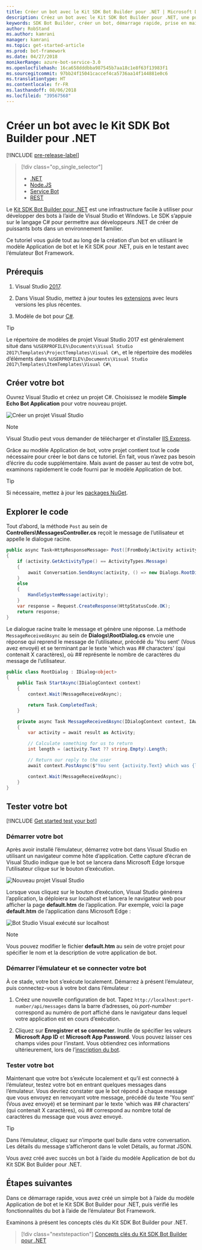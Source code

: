 ```yaml
---
title: Créer un bot avec le Kit SDK Bot Builder pour .NET | Microsoft Docs
description: Créez un bot avec le Kit SDK Bot Builder pour .NET, une puissante infrastructure de construction de bot.
keywords: SDK Bot Builder, créer un bot, démarrage rapide, prise en main
author: RobStand
ms.author: kamrani
manager: kamrani
ms.topic: get-started-article
ms.prod: bot-framework
ms.date: 04/27/2018
monikerRange: azure-bot-service-3.0
ms.openlocfilehash: 16ca658dddbba987545b7aa18c1e8f63f13983f1
ms.sourcegitcommit: 97bb24f15041caccef4ca5736aa14f144881e0c6
ms.translationtype: HT
ms.contentlocale: fr-FR
ms.lasthandoff: 08/06/2018
ms.locfileid: "39567568"
---
```

# <a name="create-a-bot-with-the-bot-builder-sdk-for-net"></a>Créer un bot avec le Kit SDK Bot Builder pour .NET

[!INCLUDE [pre-release-label](../includes/pre-release-label-v3.md)]

> [!div class="op_single_selector"]
> - [.NET](../dotnet/bot-builder-dotnet-quickstart.md)
> - [Node.JS](../nodejs/bot-builder-nodejs-quickstart.md)
> - [Service Bot](../bot-service-quickstart.md)
> - [REST](../rest-api/bot-framework-rest-connector-quickstart.md)

Le <a href="https://github.com/Microsoft/BotBuilder" target="_blank">Kit SDK Bot Builder pour .NET</a> est une infrastructure facile à utiliser pour développer des bots à l’aide de Visual Studio et Windows. Le SDK s’appuie sur le langage C# pour permettre aux développeurs .NET de créer de puissants bots dans un environnement familier.


Ce tutoriel vous guide tout au long de la création d’un bot en utilisant le modèle Application de bot et le Kit SDK pour .NET, puis en le testant avec l’émulateur Bot Framework.

## <a name="prerequisites"></a>Prérequis
1. Visual Studio [2017](https://www.visualstudio.com/).

2. Dans Visual Studio, mettez à jour toutes les [extensions](https://docs.microsoft.com/en-us/visualstudio/extensibility/how-to-update-a-visual-studio-extension) avec leurs versions les plus récentes.

3. Modèle de bot pour [C#](https://marketplace.visualstudio.com/items?itemName=BotBuilder.BotBuilderV3).

> [!TIP]
> Le répertoire de modèles de projet Visual Studio 2017 est généralement situé dans `%USERPROFILE%\Documents\Visual Studio 2017\Templates\ProjectTemplates\Visual C#\`, et le répertoire des modèles d’éléments dans `%USERPROFILE%\Documents\Visual Studio 2017\Templates\ItemTemplates\Visual C#\`

## <a name="create-your-bot"></a>Créer votre bot

Ouvrez Visual Studio et créez un projet C#. Choisissez le modèle **Simple Echo Bot Application** pour votre nouveau projet.

![Créer un projet Visual Studio](../media/connector-getstarted-create-project.png)

> [!NOTE]
> Visual Studio peut vous demander de télécharger et d’installer [IIS Express](https://www.microsoft.com/en-us/download/details.aspx?id=48264). 

Grâce au modèle Application de bot, votre projet contient tout le code nécessaire pour créer le bot dans ce tutoriel. En fait, vous n’avez pas besoin d’écrire du code supplémentaire. Mais avant de passer au test de votre bot, examinons rapidement le code fourni par le modèle Application de bot.

> [!TIP] 
> Si nécessaire, mettez à jour les [packages NuGet](https://docs.microsoft.com/en-us/nuget/quickstart/install-and-use-a-package-in-visual-studio).

## <a name="explore-the-code"></a>Explorer le code

Tout d’abord, la méthode `Post` au sein de **Controllers\MessagesController.cs** reçoit le message de l’utilisateur et appelle le dialogue racine.

```csharp
public async Task<HttpResponseMessage> Post([FromBody]Activity activity)
{
    if (activity.GetActivityType() == ActivityTypes.Message)
    {
        await Conversation.SendAsync(activity, () => new Dialogs.RootDialog());
    }
    else
    {
        HandleSystemMessage(activity);
    }
    var response = Request.CreateResponse(HttpStatusCode.OK);
    return response;
}

```

Le dialogue racine traite le message et génère une réponse. La méthode `MessageReceivedAsync` au sein de **Dialogs\RootDialog.cs** envoie une réponse qui reprend le message de l’utilisateur, précédé du 'You sent' (Vous avez envoyé) et se terminant par le texte 'which was *##* characters' (qui contenait X caractères), où *##* représente le nombre de caractères du message de l’utilisateur.

```csharp
public class RootDialog : IDialog<object>
{
    public Task StartAsync(IDialogContext context)
    {
        context.Wait(MessageReceivedAsync);

        return Task.CompletedTask;
    }

    private async Task MessageReceivedAsync(IDialogContext context, IAwaitable<object> result)
    {
        var activity = await result as Activity;

        // Calculate something for us to return
        int length = (activity.Text ?? string.Empty).Length;

        // Return our reply to the user
        await context.PostAsync($"You sent {activity.Text} which was {length} characters");

        context.Wait(MessageReceivedAsync);
    }
}
```

## <a name="test-your-bot"></a>Tester votre bot

[!INCLUDE [Get started test your bot](../includes/snippet-getstarted-test-bot.md)]

### <a name="start-your-bot"></a>Démarrer votre bot

Après avoir installé l’émulateur, démarrez votre bot dans Visual Studio en utilisant un navigateur comme hôte d’application.
Cette capture d’écran de Visual Studio indique que le bot se lancera dans Microsoft Edge lorsque l’utilisateur clique sur le bouton d’exécution.

![Nouveau projet Visual Studio](../media/connector-getstarted-start-bot-locally.png)

Lorsque vous cliquez sur le bouton d’exécution, Visual Studio générera l’application, la déploiera sur localhost et lancera le navigateur web pour afficher la page **default.htm** de l’application.
Par exemple, voici la page **default.htm** de l’application dans Microsoft Edge :

![Bot Studio Visual exécuté sur localhost](../media/connector-getstarted-bot-running-localhost.png)

> [!NOTE]
> Vous pouvez modifier le fichier **default.htm** au sein de votre projet pour spécifier le nom et la description de votre application de bot.

### <a name="start-the-emulator-and-connect-your-bot"></a>Démarrer l’émulateur et se connecter votre bot

À ce stade, votre bot s’exécute localement.
Démarrez à présent l’émulateur, puis connectez-vous à votre bot dans l’émulateur :

1. Créez une nouvelle configuration de bot. Tapez `http://localhost:port-number/api/messages` dans la barre d’adresses, où *port-number* correspond au numéro de port affiché dans le navigateur dans lequel votre application est en cours d’exécution.

2. Cliquez sur **Enregistrer et se connecter**. Inutile de spécifier les valeurs **Microsoft App ID** et **Microsoft App Password**. Vous pouvez laisser ces champs vides pour l’instant. Vous obtiendrez ces informations ultérieurement, lors de l’[inscription du bot](~/bot-service-quickstart-registration.md).

### <a name="test-your-bot"></a>Tester votre bot

Maintenant que votre bot s’exécute localement et qu’il est connecté à l’émulateur, testez votre bot en entrant quelques messages dans l’émulateur.
Vous devriez constater que le bot répond à chaque message que vous envoyez en renvoyant votre message, précédé du texte 'You sent' (Vous avez envoyé) et se terminant par le texte 'which was *##* characters' (qui contenait X caractères), où *##* correspond au nombre total de caractères du message que vous avez envoyé.


> [!TIP]
> Dans l’émulateur, cliquez sur n’importe quel bulle dans votre conversation. Les détails du message s’afficheront dans le volet Détails, au format JSON.

Vous avez créé avec succès un bot à l’aide du modèle Application de bot du Kit SDK Bot Builder pour .NET.

## <a name="next-steps"></a>Étapes suivantes

Dans ce démarrage rapide, vous avez créé un simple bot à l’aide du modèle Application de bot et le Kit SDK Bot Builder pour .NET, puis vérifié les fonctionnalités du bot à l’aide de l’émulateur Bot Framework.

Examinons à présent les concepts clés du Kit SDK Bot Builder pour .NET.

> [!div class="nextstepaction"]
> [Concepts clés du Kit SDK Bot Builder pour .NET](bot-builder-dotnet-concepts.md)

